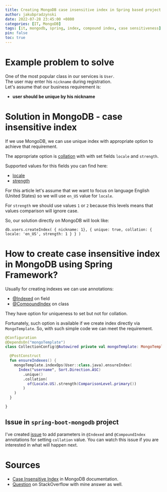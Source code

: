 ```yaml
---
title: Creating MongoDB case insensitive index in Spring based project
author: jakubpradzynski
date: 2022-07-28 23:45:00 +0800
categories: [IT, MongoDB]
tags: [it, mongodb, spring, index, compound index, case sensitiveness]
pin: false
toc: true
---
```


# Example problem to solve

One of the most popular class in our services is `User`.<br>
The user may enter his `nickname` during registration.<br>
Let's assume that our business requirement is:

- **user should be unique by his nickname**

# Solution in MongoDB - case insensitive index

If we use MongoDB, we can use unique index with appropriate option to achieve that requirement.

The appropriate option
is [collation](https://www.mongodb.com/docs/manual/reference/collation/#std-label-collation-document-fields) with
with set fields `locale` and `strength`.

Supported values for this fields you can find here:

- [locale](https://www.mongodb.com/docs/manual/reference/collation-locales-defaults/#std-label-collation-languages-locales)
- [strength](https://www.mongodb.com/docs/manual/reference/collation/#collation-document:~:text=%22simple%22.-,strength,-integer)

For this article let's assume that we want to focus on language English (United States) so we will use `en_US` value
for `locale`.

For `strength` we should use values `1` or `2` because this levels means that values comparison will ignore case.

So, our solution directly on MongoDB will look like:

```
db.users.createIndex( { nickname: 1}, { unique: true, collation: { locale: 'en_US', strength: 1 } } )
```

# How to create case insensitive index in MongoDB using Spring Framework?

Usually for creating indexes we can use annotations:

- [@Indexed](https://docs.spring.io/spring-data/mongodb/docs/current/api/org/springframework/data/mongodb/core/index/Indexed.html)
  on field
- [@CompoundIndex](https://docs.spring.io/spring-data/mongodb/docs/current/api/org/springframework/data/mongodb/core/index/CompoundIndex.html)
  on class

They have option for uniqueness to set but not for collation.

Fortunately, such option is available if we create index directly via `MongoTemplate`.
So, with such simple code we can meet the requirement.

```kotlin
@Configuration
@DependsOn("mongoTemplate")
class CollectionConfig(@Autowired private val mongoTemplate: MongoTemplate) {

  @PostConstruct
  fun ensureIndexes() {
    mongoTemplate.indexOps(User::class.java).ensureIndex(
      Index("username", Sort.Direction.ASC)
        .unique()
        .collation(
          of(Locale.US).strength(ComparisonLevel.primary())
        )
    )
  }

}
```

## Issue in `spring-boot-mongodb` project

I've created [issue](https://github.com/spring-projects/spring-data-mongodb/issues/4130) to add parameters in `@Indexed` and `@CompoundIndex` annotations for setting `collation` value.
You can watch this issue if you are interested in what will happen next.

# Sources

- [Case Insensitive Index](https://www.mongodb.com/docs/manual/core/index-case-insensitive/) in MongoDB documentation.
- [Question](https://stackoverflow.com/questions/45590749/compoundindex-spring-case-insensitive/60944702#60944702) on
  StackOverflow with mine answer as well.
